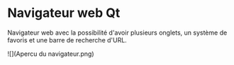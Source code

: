 # Navigateur web Qt

Navigateur web avec la possibilité d'avoir plusieurs onglets, un système de favoris et une barre de recherche d'URL.

![](Apercu du navigateur.png)

